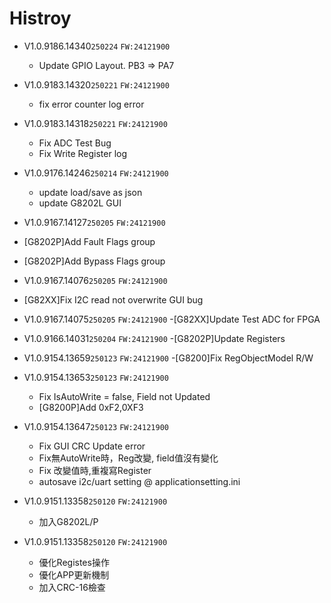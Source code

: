 # Histroy
- V1.0.9186.14340`250224`
`FW:24121900`
  - Update GPIO Layout. PB3 => PA7

- V1.0.9183.14320`250221`
`FW:24121900`
  - fix error counter log error
  
- V1.0.9183.14318`250221`
`FW:24121900`
  - Fix ADC Test Bug
  - Fix Write Register log
- V1.0.9176.14246`250214`
`FW:24121900`
  - update load/save as json
  - update G8202L GUI  

- V1.0.9167.14127`250205`
`FW:24121900`
- [G8202P]Add Fault Flags group
- [G8202P]Add Bypass Flags group

- V1.0.9167.14076`250205`
`FW:24121900`
- [G82XX]Fix I2C read not overwrite GUI bug

- V1.0.9167.14075`250205`
`FW:24121900`
  -[G82XX]Update Test ADC for FPGA

- V1.0.9166.14031`250204`
`FW:24121900`
  -[G8202P]Update Registers

- V1.0.9154.13659`250123`
`FW:24121900`
  -[G8200]Fix RegObjectModel R/W

- V1.0.9154.13653`250123`
`FW:24121900`
  - Fix IsAutoWrite = false, Field not Updated
  - [G8200P]Add 0xF2,0XF3

- V1.0.9154.13647`250123`
`FW:24121900`
  - Fix GUI CRC Update error
  - Fix無AutoWrite時，Reg改變, field值沒有變化
  - Fix 改變值時,重複寫Register
  - autosave i2c/uart setting @ applicationsetting.ini
- V1.0.9151.13358`250120`
`FW:24121900`
  - 加入G8202L/P
- V1.0.9151.13358`250120`
`FW:24121900`
  - 優化Registes操作
  - 優化APP更新機制
  - 加入CRC-16檢查
